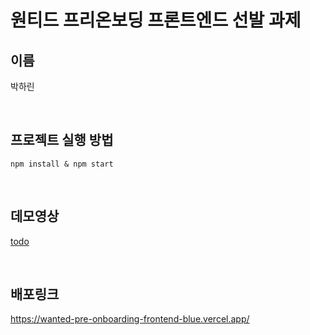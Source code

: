 # 원티드 프리온보딩 프론트엔드 선발 과제

## 이름

박하린

<br/>

## 프로젝트 실행 방법

```
npm install & npm start
```

<br/>

## 데모영상

[todo](https://github.com/khakaa/wanted-pre-onboarding-frontend/assets/73606877/d5a965a0-5da5-462c-8fa6-443bb0b3554b)

<br/>

## 배포링크

https://wanted-pre-onboarding-frontend-blue.vercel.app/

